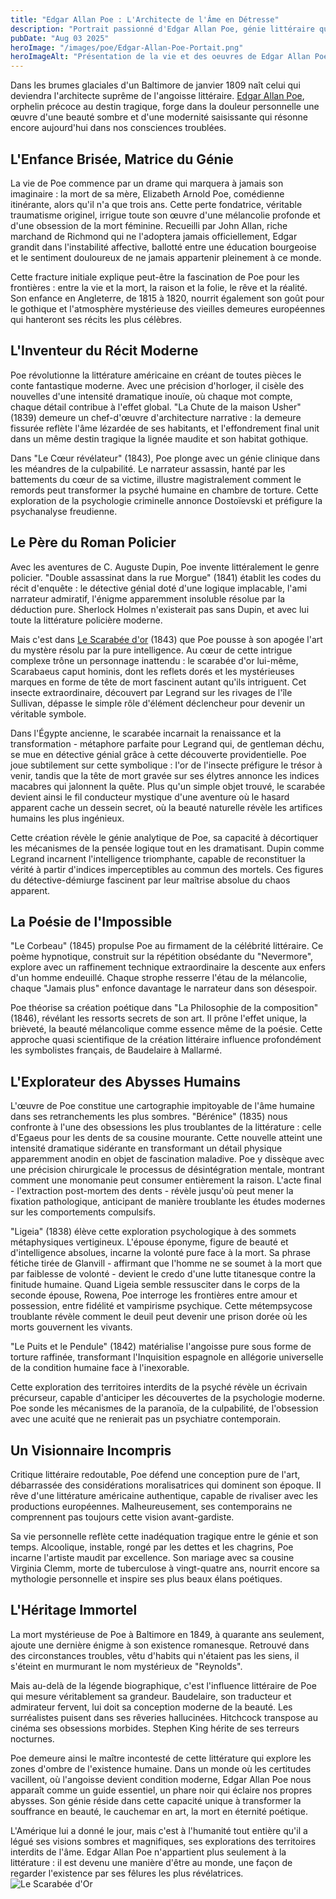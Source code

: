 ```yaml
---
title: "Edgar Allan Poe : L'Architecte de l'Âme en Détresse"
description: "Portrait passionné d'Edgar Allan Poe, génie littéraire qui révolutionna le fantastique et inventa le roman policier."
pubDate: "Aug 03 2025"
heroImage: "/images/poe/Edgar-Allan-Poe-Portait.png"
heroImageAlt: "Présentation de la vie et des oeuvres de Edgar Allan Poe"
---
```




Dans les brumes glaciales d'un Baltimore de janvier 1809 naît celui qui deviendra l'architecte suprême de l'angoisse littéraire. [Edgar Allan Poe](https://fr.wikipedia.org/wiki/Edgar_Allan_Poe), orphelin précoce au destin tragique, forge dans la douleur personnelle une œuvre d'une beauté sombre et d'une modernité saisissante qui résonne encore aujourd'hui dans nos consciences troublées.

## L'Enfance Brisée, Matrice du Génie

La vie de Poe commence par un drame qui marquera à jamais son imaginaire : la mort de sa mère, Elizabeth Arnold Poe, comédienne itinérante, alors qu'il n'a que trois ans. Cette perte fondatrice, véritable traumatisme originel, irrigue toute son œuvre d'une mélancolie profonde et d'une obsession de la mort féminine. Recueilli par John Allan, riche marchand de Richmond qui ne l'adoptera jamais officiellement, Edgar grandit dans l'instabilité affective, ballotté entre une éducation bourgeoise et le sentiment douloureux de ne jamais appartenir pleinement à ce monde.

Cette fracture initiale explique peut-être la fascination de Poe pour les frontières : entre la vie et la mort, la raison et la folie, le rêve et la réalité. Son enfance en Angleterre, de 1815 à 1820, nourrit également son goût pour le gothique et l'atmosphère mystérieuse des vieilles demeures européennes qui hanteront ses récits les plus célèbres.

## L'Inventeur du Récit Moderne

Poe révolutionne la littérature américaine en créant de toutes pièces le conte fantastique moderne. Avec une précision d'horloger, il cisèle des nouvelles d'une intensité dramatique inouïe, où chaque mot compte, chaque détail contribue à l'effet global. "La Chute de la maison Usher" (1839) demeure un chef-d'œuvre d'architecture narrative : la demeure fissurée reflète l'âme lézardée de ses habitants, et l'effondrement final unit dans un même destin tragique la lignée maudite et son habitat gothique.

Dans "Le Cœur révélateur" (1843), Poe plonge avec un génie clinique dans les méandres de la culpabilité. Le narrateur assassin, hanté par les battements du cœur de sa victime, illustre magistralement comment le remords peut transformer la psyché humaine en chambre de torture. Cette exploration de la psychologie criminelle annonce Dostoïevski et préfigure la psychanalyse freudienne.

## Le Père du Roman Policier

Avec les aventures de C. Auguste Dupin, Poe invente littéralement le genre policier. "Double assassinat dans la rue Morgue" (1841) établit les codes du récit d'enquête : le détective génial doté d'une logique implacable, l'ami narrateur admiratif, l'énigme apparemment insoluble résolue par la déduction pure. Sherlock Holmes n'existerait pas sans Dupin, et avec lui toute la littérature policière moderne.

Mais c'est dans [Le Scarabée d'or](/le-scarabee-d-or-quand-edgar-allan-poe-revolutionne-le-recit-policie) (1843) que Poe pousse à son apogée l'art du mystère résolu par la pure intelligence. Au cœur de cette intrigue complexe trône un personnage inattendu : le scarabée d'or lui-même, Scarabaeus caput hominis, dont les reflets dorés et les mystérieuses marques en forme de tête de mort fascinent autant qu'ils intriguent. Cet insecte extraordinaire, découvert par Legrand sur les rivages de l'île Sullivan, dépasse le simple rôle d'élément déclencheur pour devenir un véritable symbole. 

Dans l'Égypte ancienne, le scarabée incarnait la renaissance et la transformation - métaphore parfaite pour Legrand qui, de gentleman déchu, se mue en détective génial grâce à cette découverte providentielle. Poe joue subtilement sur cette symbolique : l'or de l'insecte préfigure le trésor à venir, tandis que la tête de mort gravée sur ses élytres annonce les indices macabres qui jalonnent la quête. Plus qu'un simple objet trouvé, le scarabée devient ainsi le fil conducteur mystique d'une aventure où le hasard apparent cache un dessein secret, où la beauté naturelle révèle les artifices humains les plus ingénieux.

Cette création révèle le génie analytique de Poe, sa capacité à décortiquer les mécanismes de la pensée logique tout en les dramatisant. Dupin comme Legrand incarnent l'intelligence triomphante, capable de reconstituer la vérité à partir d'indices imperceptibles au commun des mortels. Ces figures du détective-démiurge fascinent par leur maîtrise absolue du chaos apparent.

## La Poésie de l'Impossible

"Le Corbeau" (1845) propulse Poe au firmament de la célébrité littéraire. Ce poème hypnotique, construit sur la répétition obsédante du "Nevermore", explore avec un raffinement technique extraordinaire la descente aux enfers d'un homme endeuillé. Chaque strophe resserre l'étau de la mélancolie, chaque "Jamais plus" enfonce davantage le narrateur dans son désespoir.

Poe théorise sa création poétique dans "La Philosophie de la composition" (1846), révélant les ressorts secrets de son art. Il prône l'effet unique, la brièveté, la beauté mélancolique comme essence même de la poésie. Cette approche quasi scientifique de la création littéraire influence profondément les symbolistes français, de Baudelaire à Mallarmé.

## L'Explorateur des Abysses Humains

L'œuvre de Poe constitue une cartographie impitoyable de l'âme humaine dans ses retranchements les plus sombres. "Bérénice" (1835) nous confronte à l'une des obsessions les plus troublantes de la littérature : celle d'Egaeus pour les dents de sa cousine mourante. Cette nouvelle atteint une intensité dramatique sidérante en transformant un détail physique apparemment anodin en objet de fascination maladive. Poe y dissèque avec une précision chirurgicale le processus de désintégration mentale, montrant comment une monomanie peut consumer entièrement la raison. L'acte final - l'extraction post-mortem des dents - révèle jusqu'où peut mener la fixation pathologique, anticipant de manière troublante les études modernes sur les comportements compulsifs.

"Ligeia" (1838) élève cette exploration psychologique à des sommets métaphysiques vertigineux. L'épouse éponyme, figure de beauté et d'intelligence absolues, incarne la volonté pure face à la mort. Sa phrase fétiche tirée de Glanvill - affirmant que l'homme ne se soumet à la mort que par faiblesse de volonté - devient le credo d'une lutte titanesque contre la finitude humaine. Quand Ligeia semble ressusciter dans le corps de la seconde épouse, Rowena, Poe interroge les frontières entre amour et possession, entre fidélité et vampirisme psychique. Cette métempsycose troublante révèle comment le deuil peut devenir une prison dorée où les morts gouvernent les vivants.

"Le Puits et le Pendule" (1842) matérialise l'angoisse pure sous forme de torture raffinée, transformant l'Inquisition espagnole en allégorie universelle de la condition humaine face à l'inexorable.

Cette exploration des territoires interdits de la psyché révèle un écrivain précurseur, capable d'anticiper les découvertes de la psychologie moderne. Poe sonde les mécanismes de la paranoïa, de la culpabilité, de l'obsession avec une acuité que ne renierait pas un psychiatre contemporain.

## Un Visionnaire Incompris

Critique littéraire redoutable, Poe défend une conception pure de l'art, débarrassée des considérations moralisatrices qui dominent son époque. Il rêve d'une littérature américaine authentique, capable de rivaliser avec les productions européennes. Malheureusement, ses contemporains ne comprennent pas toujours cette vision avant-gardiste.

Sa vie personnelle reflète cette inadéquation tragique entre le génie et son temps. Alcoolique, instable, rongé par les dettes et les chagrins, Poe incarne l'artiste maudit par excellence. Son mariage avec sa cousine Virginia Clemm, morte de tuberculose à vingt-quatre ans, nourrit encore sa mythologie personnelle et inspire ses plus beaux élans poétiques.

## L'Héritage Immortel

La mort mystérieuse de Poe à Baltimore en 1849, à quarante ans seulement, ajoute une dernière énigme à son existence romanesque. Retrouvé dans des circonstances troubles, vêtu d'habits qui n'étaient pas les siens, il s'éteint en murmurant le nom mystérieux de "Reynolds".

Mais au-delà de la légende biographique, c'est l'influence littéraire de Poe qui mesure véritablement sa grandeur. Baudelaire, son traducteur et admirateur fervent, lui doit sa conception moderne de la beauté. Les surréalistes puisent dans ses rêveries hallucinées. Hitchcock transpose au cinéma ses obsessions morbides. Stephen King hérite de ses terreurs nocturnes.

Poe demeure ainsi le maître incontesté de cette littérature qui explore les zones d'ombre de l'existence humaine. Dans un monde où les certitudes vacillent, où l'angoisse devient condition moderne, Edgar Allan Poe nous apparaît comme un guide essentiel, un phare noir qui éclaire nos propres abysses. Son génie réside dans cette capacité unique à transformer la souffrance en beauté, le cauchemar en art, la mort en éternité poétique.

L'Amérique lui a donné le jour, mais c'est à l'humanité tout entière qu'il a légué ses visions sombres et magnifiques, ses explorations des territoires interdits de l'âme. Edgar Allan Poe n'appartient plus seulement à la littérature : il est devenu une manière d'être au monde, une façon de regarder l'existence par ses fêlures les plus révélatrices.
![Le Scarabée d'Or](/images/poe/scarabee-d-or.png)